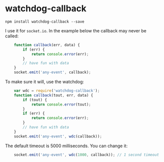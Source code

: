 # watchdog-callback

    npm install watchdog-callback --save

I use it for `socket.io`. In the example below the callback may never be called:

```javascript
    function callback(err, data) {
        if (err) {
            return console.error(err);
        }
        // have fun with data
    }
    socket.emit('any-event', callback);
```

To make sure it will, use the watchdog:

```javascript
    var wdc = require('watchdog-callback');
    function callback(tout, err, data) {
        if (tout) {
            return console.error(tout);
        }
        if (err) {
            return console.error(err);
        }
        // have fun with data
    }
    socket.emit('any-event', wdc(callback));
```

The default timeout is 5000 milliseconds. You can change it:

```javascript
    socket.emit('any-event', wdc(1000, callback)); // 1 second timeout
```